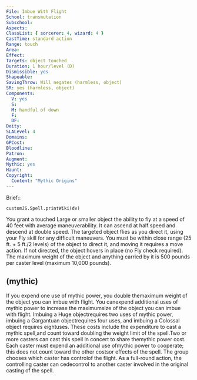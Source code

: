```yaml
---
File: Imbue With Flight
School: transmutation
Subschool: 
Aspects: 
ClassList: { sorcerer: 4, wizard: 4 }
CastTime: standard action
Range: touch
Area: 
Effect: 
Targets: object touched
Duration: 1 hour/level (D)
Dismissible: yes
Shapeable: 
SavingThrow: Will negates (harmless, object)
SR: yes (harmless, object)
Components:
  V: yes
  S: 
  M: handful of down
  F: 
  DF: 
Deity: 
SLALevel: 4
Domains: 
GPCost: 
Bloodline: 
Patron: 
Augment: 
Mythic: yes
Haunt: 
Copyright:
  Content: "Mythic Origins"
---
```

Brief:: 

```dataviewjs
customJS.Spell.printWiki(dv)
```

You grant a touched Large or smaller object the ability to fly at a speed of 40 feet with average maneuverability. It can ascend at half speed and descend at double speed. The targeted object flies as you direct it, using your Fly skill for any difficult maneuvers. You must be within close range (25 ft. + 5 ft./2 levels) of the object to direct it, and moving it requires a move action. If not directed, the object hovers in place (no Fly check required). The maximum weight of the object and anything carried by it is 500 pounds per caster level (maximum 10,000 pounds).


## (mythic)

If you expend one use of mythic power, you double themaximum weight of the object you can imbue with flight. You canexpend additional uses of mythic power to increase the maximumsize of the object you can imbue with flight. Imbuing a Huge objectrequires two uses of mythic power, imbuing a Gargantuan objectrequires four uses, and imbuing a Colossal object requires eightuses. These costs include the expenditure to cast a mythic spell,and count toward doubling the weight limit of the spell.Two or more casters can cast this spell in concert to share themythic power cost. Each caster must expend an additional use ofmythic power to cooperate; this does not count toward the other costsor effects of the spell. The group chooses which caster has controlof the flight. As a full-round action, the controlling caster can cedecontrol to another caster involved in the original casting of the spell.

